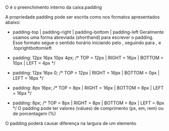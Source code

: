 O é o preenchimento interno da caixa.padding

A propriedade padding pode ser escrita como nos formatos apresentados abaixo:
- padding-top | padding-right | padding-bottom | padding-left
Geralmente usamos uma forma abreviada (shorthand) para escrever o padding. Esse formato segue o sentido horário iniciando pelo , seguindo para , e .toprightbottomleft

- padding: 12px 16px 10px 4px; /* TOP = 12px | RIGHT = 16px | BOTTOM = 10px | LEFT = 4px */
- padding: 12px 16px 0; /* TOP = 12px | RIGHT = 16px | BOTTOM = 0px | LEFT = 16px */
- padding: 8px 16px; /* TOP = 8px | RIGHT = 16px | BOTTOM = 8px | LEFT = 16px */
- padding: 8px; /* TOP = 8px | RIGHT = 8px | BOTTOM = 8px | LEFT = 8px */
O padding pode ter valores (values) de comprimento (px, em, rem) ou de porcentagem (%)

O padding poderá causar diferença na largura de um elemento
